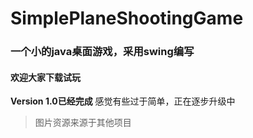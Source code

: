 # SimplePlaneShootingGame

### 一个小的java桌面游戏，采用swing编写
#### 欢迎大家下载试玩

**Version 1.0已经完成**
感觉有些过于简单，正在逐步升级中

>图片资源来源于其他项目

